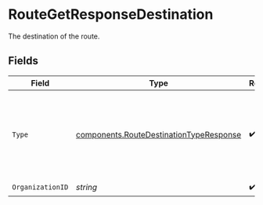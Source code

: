 # RouteGetResponseDestination

The destination of the route.


## Fields

| Field                                                                                              | Type                                                                                               | Required                                                                                           | Description                                                                                        | Example                                                                                            |
| -------------------------------------------------------------------------------------------------- | -------------------------------------------------------------------------------------------------- | -------------------------------------------------------------------------------------------------- | -------------------------------------------------------------------------------------------------- | -------------------------------------------------------------------------------------------------- |
| `Type`                                                                                             | [components.RouteDestinationTypeResponse](../../models/components/routedestinationtyperesponse.md) | :heavy_check_mark:                                                                                 | The type of destination. Currently only the destination type `organization` is supported.          | organization                                                                                       |
| `OrganizationID`                                                                                   | *string*                                                                                           | :heavy_check_mark:                                                                                 | N/A                                                                                                | org_1234567                                                                                        |